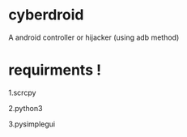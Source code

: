 # cyberdroid
A android controller or hijacker (using adb method)

# requirments !

1.scrcpy

2.python3

3.pysimplegui
